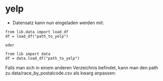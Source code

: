 # yelp

* Datensatz kann nun eingeladen werden mit:
```
from lib.data import load_df
df = load_df("path_to_yelp")

oder 

from lib import data
df = data.load_df("path_to_yelp")
```
Falls man sich in einem anderen Verzeichnis befindet, kann man den path zu data/race_by_postalcode.csv als kwarg anpassen: